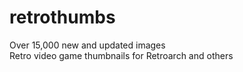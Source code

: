 # retrothumbs
Over 15,000 new and updated images<BR />
Retro video game thumbnails for Retroarch and others
